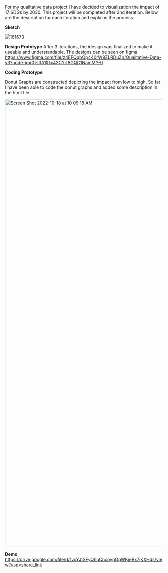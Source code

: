 For my qualitative data project I have decided to visualization the impact of 17 SDGs by 2030. This project will be completed after 2nd iteration. Below are the description for each iteration and explains the process.

**Sketch**

![161673](https://user-images.githubusercontent.com/109235609/196451976-4c0ac5ef-39f0-4c4a-8aa5-20f067a4f713.jpg)

**Design Prototype**
After 3 iterations, the idesign was finalized to make it useable and understandable. The designs can be seen on figma. https://www.figma.com/file/z4EFQqbQp440rW9ZLRDuZn/Qualitative-Data-v3?node-id=0%3A1&t=43CYrt8GQC1NamMY-0


**Coding Prototype**

Donut Graphs are constructed depicting the impact from low to high. So far I have been able to code the donut graphs and added some description in the html file. 

<img width="1432" alt="Screen Shot 2022-10-18 at 10 09 18 AM" src="https://user-images.githubusercontent.com/109235609/196454170-8e71606b-544e-4a8e-b4f3-c1bc76e97964.png">


**Demo**
https://drive.google.com/file/d/1voYJtSFyQhuCncoypOpWKjeBx7jKXHds/view?usp=share_link

